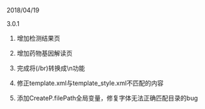 2018/04/19

3.0.1 

1. 增加检测结果页

2. 增加药物基因解读页

3. 完成将(/br)转换成\n功能

4. 修正template.xml与template_style.xml不匹配的内容

5. 添加CreateP.filePath全局变量，修复字体无法正确匹配目录的bug
